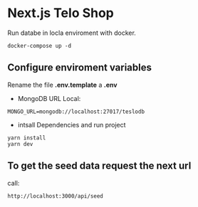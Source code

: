 # Next.js Telo Shop
Run databe in locla enviroment with docker.
```
docker-compose up -d
```

## Configure enviroment variables
Rename the file __.env.template__ a __.env__
* MongoDB URL Local:
```
MONGO_URL=mongodb://localhost:27017/teslodb
```

* intsall Dependencies and run project
```
yarn install
yarn dev
```


## To get the seed data request the next url

call:
```
http://localhost:3000/api/seed
```
